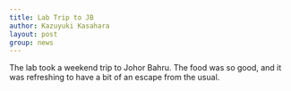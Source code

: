```yaml
---
title: Lab Trip to JB
author: Kazuyuki Kasahara
layout: post
group: news
---
```

 <imd src="/static/img/news/LabTripJB.jpg"  class="img-fluid">


The lab took a weekend trip to Johor Bahru. The food was so good, and it was refreshing to have a bit of an escape from the usual.